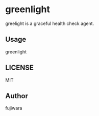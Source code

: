 # greenlight

greelight is a graceful health check agent.

## Usage

greenlight

## LICENSE

MIT

## Author

fujiwara
